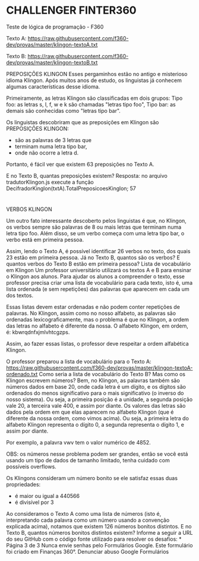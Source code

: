 # CHALLENGER FINTER360

Teste de lógica de programação - F360
 
Texto A:
https://raw.githubusercontent.com/f360-dev/provas/master/klingon-textoA.txt

Texto B:
https://raw.githubusercontent.com/f360-dev/provas/master/klingon-textoB.txt

PREPOSIÇÕES KLINGON 
Esses pergaminhos estão no antigo e misterioso idioma Klingon. Após muitos anos de estudo, os linguistas já conhecem algumas características desse idioma.

Primeiramente, as letras Klingon são classificadas em dois grupos: 
   Tipo foo: as letras s, l, f, w e k são chamadas "letras tipo foo", 
   Tipo bar: as demais são conhecidas como "letras tipo bar".

Os linguistas descobriram que as preposições em Klingon são 
   PREPOSIÇÕES KLINGON: 
   - são as palavras de 3 letras que 
   - terminam numa letra tipo bar, 
   - onde não ocorre a letra d. 
   
Portanto, é fácil ver que existem 63 preposições no Texto A.

E no Texto B, quantas preposições existem?
Resposta: 
   no arquivo tradutorKlingon.js
   execute a função DecifradorKinglon(txtA).TotalPreposicoesKinglon;
   57

# 

VERBOS KLINGON

Um outro fato interessante descoberto pelos linguistas é que, no Klingon, os verbos sempre são palavras de 8 ou mais letras que terminam numa letra tipo foo. Além disso, se um verbo começa com uma letra tipo bar, o verbo está em primeira pessoa.

Assim, lendo o Texto A, é possível identificar 26 verbos no texto, dos quais 23 estão em primeira pessoa.
Já no Texto B, quantos são os verbos?
E quantos verbos do Texto B estão em primeira pessoa?
Lista de vocabulário em Klingon
Um professor universitário utilizará os textos A e B para ensinar o Klingon aos alunos. Para ajudar os alunos a compreender o texto, esse professor precisa criar uma lista de vocabulário para cada texto, isto é, uma lista ordenada (e sem repetições) das palavras que aparecem em cada um dos textos.

Essas listas devem estar ordenadas e não podem conter repetições de palavras. No Klingon, assim como no nosso alfabeto, as palavras são ordenadas lexicograficamente, mas o problema é que no Klingon, a ordem das letras no alfabeto é diferente da nossa. O alfabeto Klingon, em ordem, é: 
kbwrqdnfxjmlvhtcgzps. 

Assim, ao fazer essas listas, o professor deve respeitar a ordem alfabética Klingon.

O professor preparou a lista de vocabulário para o Texto A:
https://raw.githubusercontent.com/f360-dev/provas/master/klingon-textoA-ordenado.txt
Como seria a lista de vocabulário do Texto B?
Mas como os Klingon escrevem números?
Bem, no Klingon, as palavras também são números dados em base 20, onde cada letra é um dígito, e os dígitos são ordenados do menos significativo para o mais significativo (o inverso do nosso sistema). Ou seja, a primeira posição é a unidade, a segunda posição vale 20, a terceira vale 400, e assim por diante. Os valores das letras são dados pela ordem em que elas aparecem no alfabeto Klingon (que é diferente da nossa ordem, como vimos acima). Ou seja, a primeira letra do alfabeto Klingon representa o dígito 0, a segunda representa o dígito 1, e assim por diante.

Por exemplo, a palavra vwv tem o valor numérico de 4852.

OBS: os números nesse problema podem ser grandes, então se você está usando um tipo de dados de tamanho limitado, tenha cuidado com possíveis overflows.

Os Klingons consideram um número bonito se ele satisfaz essas duas propriedades:

- é maior ou igual a 440566
- é divisível por 3

Ao consideramos o Texto A como uma lista de números (isto é, interpretando cada palavra como um número usando a convenção explicada acima), notamos que existem 126 números bonitos distintos.
E no Texto B, quantos números bonitos distintos existem?
Informe a seguir a URL do seu GitHub com o código fonte utilizado para resolver os desafios: *
Página 3 de 3
Nunca envie senhas pelo Formulários Google.
Este formulário foi criado em Finanças 360°. Denunciar abuso
Google Formulários